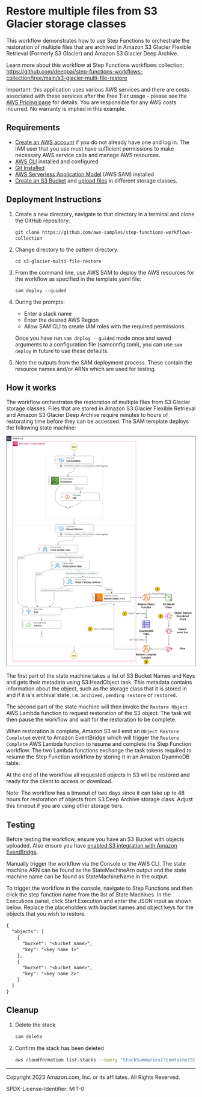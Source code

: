 # Restore multiple files from S3 Glacier storage classes

This workflow demonstrates how to use Step Functions to orchestrate the restoration of multiple files that are archived in Amazon S3 Glacier Flexible Retrieval (Formerly S3 Glacier) and Amazon S3 Glacier Deep Archive.

Learn more about this workflow at Step Functions workflows collection: https://github.com/deeppai/step-functions-workflows-collection/tree/main/s3-glacier-multi-file-restore

Important: this application uses various AWS services and there are costs associated with these services after the Free Tier usage - please see the [AWS Pricing page](https://aws.amazon.com/pricing/) for details. You are responsible for any AWS costs incurred. No warranty is implied in this example.

## Requirements

* [Create an AWS account](https://portal.aws.amazon.com/gp/aws/developer/registration/index.html) if you do not already have one and log in. The IAM user that you use must have sufficient permissions to make necessary AWS service calls and manage AWS resources.
* [AWS CLI](https://docs.aws.amazon.com/cli/latest/userguide/install-cliv2.html) installed and configured
* [Git Installed](https://git-scm.com/book/en/v2/Getting-Started-Installing-Git)
* [AWS Serverless Application Model](https://docs.aws.amazon.com/serverless-application-model/latest/developerguide/serverless-sam-cli-install.html) (AWS SAM) installed
* [Create an S3 Bucket](https://docs.aws.amazon.com/AmazonS3/latest/userguide/creating-bucket.html) and [upload files](https://docs.aws.amazon.com/AmazonS3/latest/userguide/uploading-an-object-bucket.html) in different storage classes.

## Deployment Instructions

1. Create a new directory, navigate to that directory in a terminal and clone the GitHub repository:
    ``` 
    git clone https://github.com/aws-samples/step-functions-workflows-collection
    ```
1. Change directory to the pattern directory:
    ```
    cd s3-glacier-multi-file-restore
    ```
1. From the command line, use AWS SAM to deploy the AWS resources for the workflow as specified in the template.yaml file:
    ```
    sam deploy --guided
    ```
1. During the prompts:
    * Enter a stack name
    * Enter the desired AWS Region
    * Allow SAM CLI to create IAM roles with the required permissions.

    Once you have run `sam deploy --guided` mode once and saved arguments to a configuration file (samconfig.toml), you can use `sam deploy` in future to use these defaults.

1. Note the outputs from the SAM deployment process. These contain the resource names and/or ARNs which are used for testing.

## How it works

The workflow orchestrates the restoration of multiple files from S3 Glacier storage classes. Files that are stored in Amazon S3 Glacier Flexible Retrieval and Amazon S3 Glacier Deep Archive require minutes to hours of restorating time before they can be accessed. The SAM template deploys the following state machine:

![image](./resources/statemachine.png)

The first part of the state machine takes a list of S3 Bucket Names and Keys and gets their metadata using S3:HeadObject task. This metadata contains information about the object, such as the storage class that it is stored in and if it is's archival state, i.e. `archived`, `pending restore` or `restored`.

The second part of the state machine will then invoke the `Restore Object` AWS Lambda function to request restoration of the S3 object. The task will then pause the workflow and wait for the restoration to be complete.

When restoration is complete, Amazon S3 will emit an `Object Restore Completed` event to Amazon EventBridge which will trigger the `Restore Complete` AWS Lambda function to resume and complete the Step Function workflow. The two Lambda functions exchange the task tokens required to resume the Step Function workflow by storing it in an Amazon DyanmoDB table.

At the end of the workflow all requested objects in S3 will be restored and ready for the client to access or download.

Note: The workflow has a timeout of two days since it can take up to 48 hours for restoration of objects from S3 Deep Archive storage class. Adjust this timeout if you are using other storage tiers.

## Testing

Before testing the workflow, ensure you have an S3 Bucket with objects uploaded. Also ensure you have [enabled S3 integration with Amazon EventBridge](https://docs.aws.amazon.com/AmazonS3/latest/userguide/enable-event-notifications-eventbridge.html).

Manually trigger the workflow via the Console or the AWS CLI. The state machine ARN can be found as the StateMachineArn output and the state machine name can be found as StateMachineName in the output.

To trigger the workflow in the console, navigate to Step Functions and then click the step function name from the list of State Machines. In the Executions panel, click Start Execution and enter the JSON input as shown below. Replace the placeholders with bucket names and object keys for the objects that you wish to restore.

```
{
  "objects": [
    {
      "bucket": "<bucket name>",
      "key": "<key name 1>"
    },
    {
      "bucket": "<bucket name>",
      "key": "<key name 2>"
    }
  ]
}
```

## Cleanup
 
1. Delete the stack
    ```bash
    sam delete
    ```
1. Confirm the stack has been deleted
    ```bash
    aws cloudformation list-stacks --query "StackSummaries[?contains(StackName,'STACK_NAME')].StackStatus"
    ```
----
Copyright 2023 Amazon.com, Inc. or its affiliates. All Rights Reserved.

SPDX-License-Identifier: MIT-0
